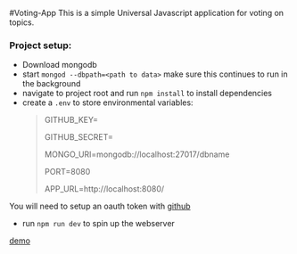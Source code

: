 #Voting-App
This is a simple Universal Javascript application for voting on topics.


### Project setup:
* Download mongodb
* start `mongod --dbpath=<path to data>`  make sure this continues to run in the background
* navigate to project root and run `npm install` to install dependencies
* create a `.env` to store environmental variables:
    > GITHUB_KEY=
    >
    > GITHUB_SECRET=
    >
    > MONGO_URI=mongodb://localhost:27017/dbname
    >
    > PORT=8080
    >
    > APP_URL=http://localhost:8080/

You will need to setup an oauth token with [github](https://developer.github.com/apps/building-oauth-apps/authorizing-oauth-apps/)


* run `npm run dev` to spin up the webserver

 [demo](https://voting-app-df.herokuapp.com/)